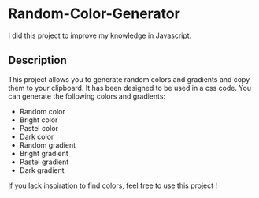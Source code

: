 
# Random-Color-Generator

I did this project to improve my knowledge in Javascript.

## Description

This project allows you to generate random colors and gradients and copy them to your clipboard.
It has been designed to be used in a css code.
You can generate the following colors and gradients:

  - Random color
  - Bright color
  - Pastel color
  - Dark color
  - Random gradient
  - Bright gradient
  - Pastel gradient
  - Dark gradient
 
 If you lack inspiration to find colors, feel free to use this project !
  

